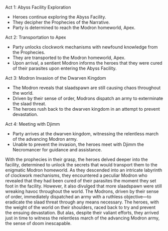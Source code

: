 
 Act 1: Abyss Facility Exploration
- Heroes continue exploring the Abyss Facility.
- They decipher the Prophecies of the Narrative.
- Party is determined to reach the Modron homeworld, Apex.

 Act 2: Transportation to Apex
- Party unlocks clockwork mechanisms with newfound knowledge from the Prophecies.
- They are transported to the Modron homeworld, Apex.
- Upon arrival, a sentient Modron informs the heroes that they were cured of their parasites upon entering the Abyss Facility.

 Act 3: Modron Invasion of the Dwarven Kingdom
- The Modron reveals that slaadspawn are still causing chaos throughout the world.
- Driven by their sense of order, Modrons dispatch an army to exterminate the slaad threat.
- The heroes rush back to the dwarven kingdom in an attempt to prevent devastation.

 Act 4: Meeting with Djimm
- Party arrives at the dwarven kingdom, witnessing the relentless march of the advancing Modron army.
- Unable to prevent the invasion, the heroes meet with Djimm the Necromancer for guidance and assistance.



With the prophecies in their grasp, the heroes delved deeper into the facility, determined to unlock the secrets that would transport them to the enigmatic Modron homeworld. As they descended into an intricate labyrinth of clockwork mechanisms, they encountered a peculiar Modron who revealed that they had been cured of their parasites the moment they set foot in the facility.
However, it also divulged that more slaadspawn were still wreaking havoc throughout the world. The Modrons, driven by their sense of order, immediately dispatched an army with a ruthless objective—to eradicate the slaad threat through any means necessary. The heroes, with the weight of the world on their shoulders, raced back to try and prevent the ensuing devastation. But alas, despite their valiant efforts, they arrived just in time to witness the relentless march of the advancing Modron army, the sense of doom inescapable.